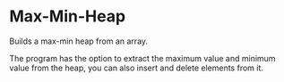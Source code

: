 # Max-Min-Heap
Builds a max-min heap from an array.

The program has the option to extract the maximum value and minimum value from the heap, you can also insert and delete elements from it.
